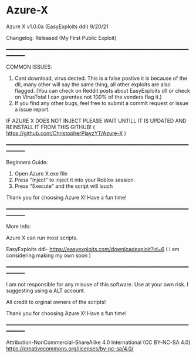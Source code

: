 # Azure-X
Azure X v1.0.0a (EasyExploits ddl) 9/20/21

Changelog:
Released (My First Public Exploit)

━━━━━━━━━━━━━━━━━━━━━━━━━━━━━━━━━━━━━━━━━━━━━━━━━━━━━━━━━━━━━━━━━

COMMON ISSUES:
1. Cant download, virus dected.
This is a false postive it is because of the dll, many other will say the same thing, all other exploits are also flagged. (You can check on Reddit posts about EasyExploits dll or check on VirusTotal I can garentee not 100% of the venders flag it.)
2. If you find any other bugs, feel free to submit a commit request or issue a issue report.

IF AZURE X DOES NOT INJECT PLEASE WAIT UNTILL IT IS UPDATED AND REINSTALL IT FROM THIS GITHUB!   ( https://github.com/ChristopherPlayzYT/Azure-X )

━━━━━━━━━━━━━━━━━━━━━━━━━━━━━━━━━━━━━━━━━━━━━━━━━━━━━━━━━━━━━━━━━

Beginners Guide:
1. Open Azure X.exe file
2. Press "Inject" to inject it into your Roblox session.
3. Press "Execute" and the script will lauch

Thank you for choosing Azure X! Have a fun time!

━━━━━━━━━━━━━━━━━━━━━━━━━━━━━━━━━━━━━━━━━━━━━━━━━━━━━━━━━━━━━━━━━

More Info:

Azure X can run most scripts.

EasyExploits ddl- https://easyexploits.com/downloadexploit?id=6 ( I am considering making my own soon )

━━━━━━━━━━━━━━━━━━━━━━━━━━━━━━━━━━━━━━━━━━━━━━━━━━━━━━━━━━━━━━━━━

I am not responsible for any misuse of this software. Use at your own risk. I suggesting using a ALT account.

All credit to orginal owners of the scripts!

Thank you for choosing Azure X! Have a fun time!

━━━━━━━━━━━━━━━━━━━━━━━━━━━━━━━━━━━━━━━━━━━━━━━━━━━━━━━━━━━━━━━━━

Attribution-NonCommercial-ShareAlike 4.0 International (CC BY-NC-SA 4.0)
https://creativecommons.org/licenses/by-nc-sa/4.0/
